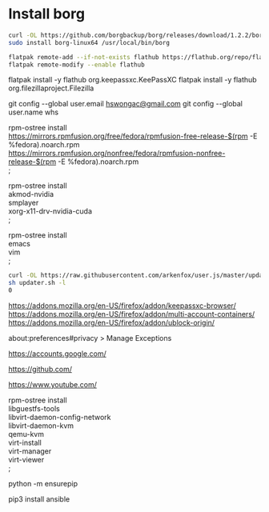 # Install borg
```sh
curl -OL https://github.com/borgbackup/borg/releases/download/1.2.2/borg-linux64
sudo install borg-linux64 /usr/local/bin/borg
```

```sh
flatpak remote-add --if-not-exists flathub https://flathub.org/repo/flathub.flatpakrepo
flatpak remote-modify --enable flathub
```

flatpak install -y flathub org.keepassxc.KeePassXC
flatpak install -y flathub org.filezillaproject.Filezilla

git config --global user.email hswongac@gmail.com
git config --global user.name whs

rpm-ostree install \
  https://mirrors.rpmfusion.org/free/fedora/rpmfusion-free-release-$(rpm -E %fedora).noarch.rpm \
  https://mirrors.rpmfusion.org/nonfree/fedora/rpmfusion-nonfree-release-$(rpm -E %fedora).noarch.rpm \
  ;

rpm-ostree install \
  akmod-nvidia \
  smplayer \
  xorg-x11-drv-nvidia-cuda \
  ;

rpm-ostree install \
  emacs \
  vim \
  ;

```sh
curl -OL https://raw.githubusercontent.com/arkenfox/user.js/master/updater.sh
sh updater.sh -l
0
```

https://addons.mozilla.org/en-US/firefox/addon/keepassxc-browser/
https://addons.mozilla.org/en-US/firefox/addon/multi-account-containers/
https://addons.mozilla.org/en-US/firefox/addon/ublock-origin/

about:preferences#privacy > Manage Exceptions

https://accounts.google.com/

https://github.com/

https://www.youtube.com/

rpm-ostree install \
  libguestfs-tools \
  libvirt-daemon-config-network \
  libvirt-daemon-kvm \
  qemu-kvm \
  virt-install \
  virt-manager \
  virt-viewer \
  ;

python -m ensurepip

pip3 install ansible
